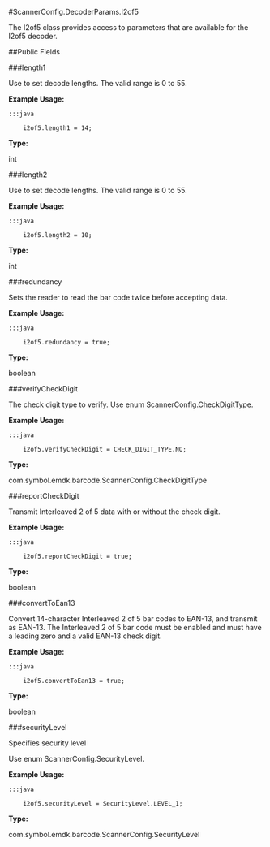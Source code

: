#ScannerConfig.DecoderParams.I2of5

The I2of5 class provides access to parameters that are available for
 the I2of5 decoder.



##Public Fields

###length1

Use to set decode lengths. The valid range is 0 to 55.









**Example Usage:**

	:::java

	 	i2of5.length1 = 14;


**Type:**

int

###length2

Use to set decode lengths. The valid range is 0 to 55.









**Example Usage:**

	:::java

	 	i2of5.length2 = 10;


**Type:**

int

###redundancy

Sets the reader to read the bar code twice before accepting data.









**Example Usage:**

	:::java

	 	i2of5.redundancy = true;


**Type:**

boolean

###verifyCheckDigit

The check digit type to verify. Use enum ScannerConfig.CheckDigitType.









**Example Usage:**

	:::java

	 	i2of5.verifyCheckDigit = CHECK_DIGIT_TYPE.NO;


**Type:**

com.symbol.emdk.barcode.ScannerConfig.CheckDigitType

###reportCheckDigit

Transmit Interleaved 2 of 5 data with or without the check digit.









**Example Usage:**

	:::java

	 	i2of5.reportCheckDigit = true;


**Type:**

boolean

###convertToEan13

Convert 14-character Interleaved 2 of 5 bar codes to EAN-13, and
 transmit as EAN-13. The Interleaved 2 of 5 bar code must be
 enabled and must have a leading zero and a valid EAN-13 check
 digit.









**Example Usage:**

	:::java

	 	i2of5.convertToEan13 = true;


**Type:**

boolean

###securityLevel

Specifies security level

 Use enum ScannerConfig.SecurityLevel.









**Example Usage:**

	:::java

	 	i2of5.securityLevel = SecurityLevel.LEVEL_1;


**Type:**

com.symbol.emdk.barcode.ScannerConfig.SecurityLevel
